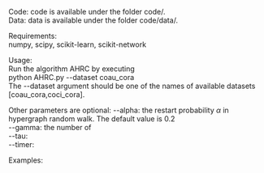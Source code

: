 <meta name="robots" content="noindex">

Code: code is available under the folder code/.<br/>
Data: data is available under the folder code/data/.<br/>

Requirements:<br/>
numpy, scipy, scikit-learn, scikit-network<br/>

Usage:<br/>
Run the algorithm AHRC by executing<br/>
python AHRC.py --dataset coau_cora<br/>
The --dataset argument should be one of the names of available datasets [coau_cora,coci_cora].<br/>

Other parameters are optional:
--alpha: the restart probability $\alpha$ in hypergraph random walk. The default value is 0.2<br/>
--gamma: the number of <br/>
--tau: <br/>
--timer: <br/>

Examples:<br/>
